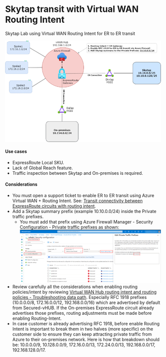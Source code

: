 # Skytap transit with Virtual WAN Routing Intent

Skytap Lab using Virtual WAN Routing Intent for ER to ER transit

![](./media/diagram.png)

#### Use cases

- ExpressRoute Local SKU.
- Lack of Global Reach feature.
- Traffic inspection between Skytap and On-premises is required.

#### Considerations

- You must open a support ticket to enable ER to ER transit using Azure Virtual WAN + Routing Intent. See: [Transit connectivity between ExpressRoute circuits with routing intent](https://learn.microsoft.com/en-us/azure/virtual-wan/how-to-routing-policies#expressroute).
- Add a Skytap summary prefix (example 10.10.0.0/24) inside the Private traffic prefixes.
    - You must add that prefix using Azure Firewall Manager - Security Configuration -  Private traffic prefixes as shown:
    ![](./media/security-config-azfwmgr.png)
- Review carefully all the considerations when enabling routing policies/intent by reviewing [Virtual WAN Hub routing intent and routing policies - Troubleshooting data path](https://learn.microsoft.com/en-us/azure/virtual-wan/how-to-routing-policies#troubleshooting). Especially RFC 1918 prefixes (10.0.0.0/8, 172.16.0.0/12, 192.168.0.0/16) which are advertised by default from Secured-vHUB. If the On-premises ExpressRoute circuit already advertises those prefixes, routing adjustments must be made before enabling Routing-Intent.
- In case customer is already advertising RFC 1918, before enable Routing Intent is important to break them in two halves (more specific) on the customer side to ensure they can keep attracting private traffic from Azure to their on-premises network. Here is how that breakdown should be: 10.0.0.0/9, 10.128.0.0/9, 172.16.0.0/13, 172.24.0.0/13, 192.168.0.0/17, 192.168.128.0/17.
